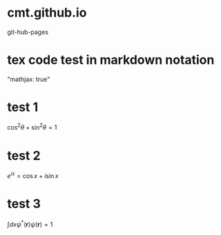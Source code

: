 # cmt.github.io
git-hub-pages

# tex code test in markdown notation
"mathjax: true"

# test 1
$\cos^{2}\theta + \sin^{2}\theta = 1$

# test 2
$e^{i x} = \cos x + i \sin x$

# test 3
$\int dx \psi^{*}(\mathbf{r}) \psi(\mathbf{r}) = 1$
